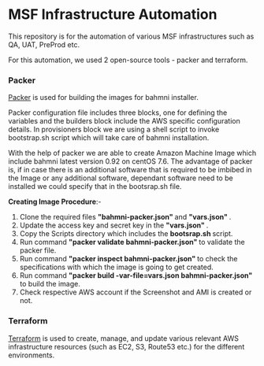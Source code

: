 # MSF Infrastructure Automation
This repository is for the automation of various MSF infrastructures such as QA, UAT, PreProd etc.

For this automation, we used 2 open-source tools - packer and terraform.

### Packer
[Packer](https://packer.io/) is used for building the images for bahmni installer.

Packer configuration file includes three blocks, one for defining the variables and the builders block include the AWS specific configuration details. In provisioners block we are using a shell script to invoke bootstrap.sh script which will take care of bahmni installation.

With the help of packer we are able to create Amazon Machine Image which include bahmni latest version 0.92 on centOS 7.6.
The advantage of packer is, if in case there is an additional software that is required to be imbibed in the Image or any additional software, dependant software need to be installed we could specify that in the bootsrap.sh file.

<b>Creating Image Procedure</b>:-

1. Clone the required files <b>"bahmni-packer.json" </b> and <b>"vars.json" </b>. 
2. Update the access key and secret key in the <b>"vars.json" </b>.
3. Copy the Scripts directory which includes the <b>bootsrap.sh </b> script.
4. Run command <b> "packer validate bahmni-packer.json" </b> to validate the packer file.
5. Run command <b> "packer inspect bahmni-packer.json" </b> to check the specifications with which the image is going to get created.
6. Run command <b> "packer build -var-file=vars.json bahmni-packer.json" </b> to build the image.
7. Check respective AWS account if the Screenshot and AMI is created or not.

### Terraform
[Terraform](https://www.terraform.io/) is used to create, manage, and update various relevant AWS infrastructure resources (such as EC2, S3, Route53 etc.) for the different environments.

